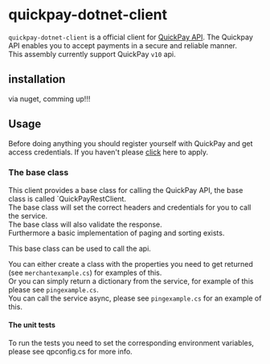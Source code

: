 # quickpay-dotnet-client
`quickpay-dotnet-client` is a official client for [QuickPay API](http://tech.quickpay.net/api). The Quickpay API enables you to accept payments in a secure and reliable manner.  
This assembly currently support QuickPay `v10` api.

## installation
via nuget, comming up!!!  

## Usage

Before doing anything you should register yourself with QuickPay and get access credentials. 
If you haven't please [click](https://quickpay.net/) here to apply.

### The base class

This client provides a base class for calling the QuickPay API, the base class is called `QuickPayRestClient.  
The base class will set the correct headers and credentials for you to call the service.  
The base class will also validate the response.  
Furthermore a basic implementation of paging and sorting exists.  
  
This base class can be used to call the api.  
  
You can either create a class with the properties you need to get returned (see `merchantexample.cs`) for examples of this.   
Or you can simply return a dictionary from the service, for example of this please see `pingexample.cs`.  
You can call the service async, please see `pingexample.cs` for an example of this.  

#### The unit tests

To run the tests you need to set the corresponding environment variables, please see qpconfig.cs for more info.  